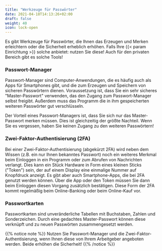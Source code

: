 ```yaml
---
title: "Werkzeuge für Passwörter"
date: 2021-04-18T14:13:26+02:00
draft: false
weight: 40
icon: lock-open
---
```



Es gibt Werkzeuge für Passwörter, die Ihnen das Erzeugen und Merken erleichtern oder die Sicherheit erheblich erhöhen. Falls Ihre {{< param Einrichtung >}} solche anbietet: nutzen Sie diese! Auch für den privaten Bereich gibt es solche Tools!


### Passwort-Manager
<a id="Passwort-Manager">Passwort-Manager</a> sind Computer-Anwendungen, die es häufig auch als Apps für Smartphones gibt, und die zum Erzeugen und Speichern von sicheren Passwörtern dienen. Voraussetzung ist, dass Sie ein sehr sicheres "Master-Passwort" verwenden, das den Zugang zum Passwort-Manager selbst freigibt. Außerdem muss das Programm die in ihm gespeicherten weiteren Passwörter gut verschlüsseln.

Der Vorteil eines Passwort-Managers ist, dass Sie sich nur das Master-Passwort merken müssen. Dies ist gleichzeitig der größte Nachteil. Wenn Sie es vergessen, haben Sie keinen Zugang zu den weiteren Passwörtern!


### Zwei-Faktor-Authentisierung (2FA)
Bei einer Zwei-Faktor-Authentisierung (abgekürzt 2FA) wird neben dem Wissen (z.B. ein nur Ihnen bekanntes Passwort) noch ein weiteres Merkmal beim Einloggen in ein Programm oder zum Abrufen von Nachrichten verlangt. Dies kann ein Stück Hardware in Form eines kleinen Sticks ("Token") sein, der auf einem Display eine einmalige Nummer auf Knopfdruck anzeigt. Es gibt aber auch Smartphone-Apps, die bei 2FA genutzt werden können. Über die App oder den Token müssen Sie dann beim Einloggen diesen Vorgang zusätzlich bestätigen. Diese Form der 2FA kommt regelmäßig beim Online-Banking oder beim Online-Kauf vor.

### Passwortkarten
Passwortkarten sind unveränderliche Tabellen mit Buchstaben, Zahlen und Sonderzeichen. Durch eine gedachtes Master-Passwort können diese verknüpft und zu neuen Passwörten zusammengesetzt werden.

{{% notice note %}}
Nutzen Sie Passwort-Manager und die Zwei-Faktor-Authentisierung, wenn Ihnen diese von Ihrem Arbeitgeber angeboten werden. Beide erhöhen die Sicherheit!
{{% /notice %}}